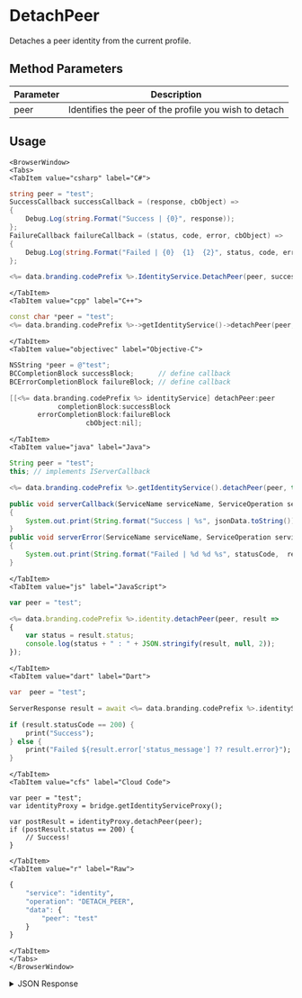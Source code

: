 # DetachPeer

Detaches a peer identity from the current profile.

<PartialServop service_name="identity" operation_name="DETACH_PEER" />

## Method Parameters
Parameter | Description
--------- | -----------
peer | Identifies the peer of the profile you wish to detach

## Usage

```mdx-code-block
<BrowserWindow>
<Tabs>
<TabItem value="csharp" label="C#">
```

```csharp
string peer = "test";
SuccessCallback successCallback = (response, cbObject) =>
{
    Debug.Log(string.Format("Success | {0}", response));
};
FailureCallback failureCallback = (status, code, error, cbObject) =>
{
    Debug.Log(string.Format("Failed | {0}  {1}  {2}", status, code, error));
};

<%= data.branding.codePrefix %>.IdentityService.DetachPeer(peer, successCallback, failureCallback);
```

```mdx-code-block
</TabItem>
<TabItem value="cpp" label="C++">
```

```cpp
const char *peer = "test";
<%= data.branding.codePrefix %>->getIdentityService()->detachPeer(peer, this);
```

```mdx-code-block
</TabItem>
<TabItem value="objectivec" label="Objective-C">
```

```objectivec
NSString *peer = @"test";
BCCompletionBlock successBlock;      // define callback
BCErrorCompletionBlock failureBlock; // define callback

[[<%= data.branding.codePrefix %> identityService] detachPeer:peer
            completionBlock:successBlock
       errorCompletionBlock:failureBlock
                   cbObject:nil];
```

```mdx-code-block
</TabItem>
<TabItem value="java" label="Java">
```

```java
String peer = "test";
this; // implements IServerCallback

<%= data.branding.codePrefix %>.getIdentityService().detachPeer(peer, this);

public void serverCallback(ServiceName serviceName, ServiceOperation serviceOperation, JSONObject jsonData)
{
    System.out.print(String.format("Success | %s", jsonData.toString()));
}
public void serverError(ServiceName serviceName, ServiceOperation serviceOperation, int statusCode, int reasonCode, String jsonError)
{
    System.out.print(String.format("Failed | %d %d %s", statusCode,  reasonCode, jsonError.toString()));
}
```

```mdx-code-block
</TabItem>
<TabItem value="js" label="JavaScript">
```

```javascript
var peer = "test";

<%= data.branding.codePrefix %>.identity.detachPeer(peer, result =>
{
	var status = result.status;
	console.log(status + " : " + JSON.stringify(result, null, 2));
});
```

```mdx-code-block
</TabItem>
<TabItem value="dart" label="Dart">
```

```dart
var  peer = "test";

ServerResponse result = await <%= data.branding.codePrefix %>.identityService.detachPeer(peer:peer);

if (result.statusCode == 200) {
    print("Success");
} else {
    print("Failed ${result.error['status_message'] ?? result.error}");
}
```

```mdx-code-block
</TabItem>
<TabItem value="cfs" label="Cloud Code">
```

```cfscript
var peer = "test";
var identityProxy = bridge.getIdentityServiceProxy();

var postResult = identityProxy.detachPeer(peer);
if (postResult.status == 200) {
    // Success!
}
```

```mdx-code-block
</TabItem>
<TabItem value="r" label="Raw">
```

```r
{
	"service": "identity",
	"operation": "DETACH_PEER",
	"data": {
		"peer": "test"
	}
}
```

```mdx-code-block
</TabItem>
</Tabs>
</BrowserWindow>
```

<details>
<summary>JSON Response</summary>

```json
{
    "status" : 200,
    "data" : {
        "profileId" : "1234-1234-1234-1234"
    }
}
```
</details>

